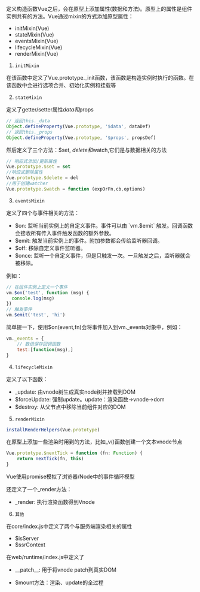 定义构造函数Vue之后，会在原型上添加属性(数据和方法)。原型上的属性是组件实例共有的方法。Vue通过mixin的方式添加原型属性：

+ initMixin(Vue)
+ stateMixin(Vue)
+ eventsMixin(Vue)
+ lifecycleMixin(Vue)
+ renderMixin(Vue)

1. `initMixin`

在该函数中定义了Vue.prototype.\_init函数，该函数是构造实例时执行的函数。在该函数中会进行选项合并、初始化实例和挂载等

2. `stateMixin`

定义了getter/setter属性$data和$props

```js
// 返回this._data
Object.defineProperty(Vue.prototype, '$data', dataDef)
// 返回this._props
Object.defineProperty(Vue.prototype, '$props', propsDef)
```

然后定义了三个方法：$set, $delete和$watch,它们是与数据相关的方法

```js
// 响应式添加/更新属性
Vue.prototype.$set = set
//响应式删除属性
Vue.prototype.$delete = del
//用于创建watcher
Vue.prototype.$watch = function (expOrFn,cb,options)
```

3. `eventsMixin`

定义了四个与事件相关的方法：

+ $on: 监听当前实例上的自定义事件。事件可以由 `vm.$emit` 触发。回调函数会接收所有传入事件触发函数的额外参数。
+ $emit: 触发当前实例上的事件。附加参数都会传给监听器回调。
+ $off: 移除自定义事件监听器。
+ $once: 监听一个自定义事件，但是只触发一次。一旦触发之后，监听器就会被移除。

例如：

```js
// 在组件实例上定义一个事件
vm.$on('test', function (msg) {
  console.log(msg)
})
// 触发事件
vm.$emit('test', 'hi')
```

简单提一下，使用$on(event,fn)会将事件加入到vm.\_events对象中，例如：

```js
vm._events = {
    // 数组保存回调函数
	test:[function(msg),]
}
```

4. `lifecycleMixin`

定义了以下函数：

+ \_update: 由vnode树生成真实node树并挂载到DOM
+ $forceUpdate: 强制update。update：渲染函数->vnode->dom
+ $destroy: 从父节点中移除当前组件对应的DOM

5. `renderMixin`

```js
installRenderHelpers(Vue.prototype)
```

在原型上添加一些渲染时用到的方法，比如\_v()函数创建一个文本vnode节点

```js
Vue.prototype.$nextTick = function (fn: Function) {
    return nextTick(fn, this)
}
```

Vue使用promise模拟了浏览器/Node中的事件循环模型

还定义了一个\_render方法：

+ \_render: 执行渲染函数得到Vnode

6. `其他`

在core/index.js中定义了两个与服务端渲染相关的属性

+ $isServer
+ $ssrContext

在web/runtime/index.js中定义了

+ \_\_patch\_\_: 用于将vnode patch到真实DOM 

+ $mount方法：渲染、update的全过程